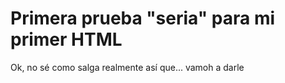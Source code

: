 # Primera prueba "seria" para mi primer HTML
Ok, no sé como salga realmente así que... vamoh a darle
